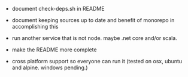 - document check-deps.sh in README
- document keeping sources up to date and benefit of monorepo in accomplishing this

- run another service that is not node. maybe .net core and/or scala.
- make the README more complete
- cross platform support so everyone can run it (tested on osx, ubuntu and alpine. windows pending.)